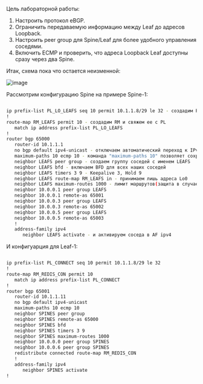 Цель лабораторной работы:
1. Настроить протокол eBGP.
2. Ограничить передаваемую информацию между Leaf до адресов Loopback.
3. Настроить peer group для Spine/Leaf для более удобного управления соседями.
4. Включить ECMP и проверить, что адреса Loopback Leaf доступны сразу через два Spine.

Итак, схема пока что остается неизменной:

![image](https://github.com/user-attachments/assets/31267cb2-e537-48a4-9f96-07ad4c84fce0)

Рассмотрим конфигурацию Spine на примере Spine-1:

```bash

ip prefix-list PL_LO_LEAFS seq 10 permit 10.1.1.8/29 le 32 - создадим PL для разрешения лишь адресов Lo0 от наших трех Leaf
!
route-map RM_LEAFS permit 10 - создадим RM и свяжем ее с PL
   match ip address prefix-list PL_LO_LEAFS
!
router bgp 65000
   router-id 10.1.1.1
   no bgp default ipv4-unicast - отключаем автоматический переход к IPv4
   maximum-paths 10 ecmp 10 - команда "maximum-paths 10" позволяет сохранить в нашем случае 10 путей в таблице BGP для какого-либо префикса, полученного от Leaf. А команда "ecmp 10" позволяет добавить их в FIB.
   neighbor LEAFS peer group - создаем группу соседей с именем LEAFS
   neighbor LEAFS bfd - включаем BFD для всех наших соседей
   neighbor LEAFS timers 3 9 - Keepalive 3, Hold 9
   neighbor LEAFS route-map RM_LEAFS in - принимаем лишь адреса Lo0
   neighbor LEAFS maximum-routes 1000 - лимит маршрутов(защита в случае DDos)
   neighbor 10.0.0.1 peer group LEAFS
   neighbor 10.0.0.1 remote-as 65001
   neighbor 10.0.0.3 peer group LEAFS
   neighbor 10.0.0.3 remote-as 65002
   neighbor 10.0.0.5 peer group LEAFS
   neighbor 10.0.0.5 remote-as 65003
   !
   address-family ipv4
      neighbor LEAFS activate - и активируем соседа в AF ipv4
```
И конфигуарция для Leaf-1:

```bash

ip prefix-list PL_CONNECT seq 10 permit 10.1.1.8/29 le 32
!
route-map RM_REDIS_CON permit 10
   match ip address prefix-list PL_CONNECT
!
router bgp 65001
   router-id 10.1.1.11
   no bgp default ipv4-unicast
   maximum-paths 10 ecmp 10
   neighbor SPINES peer group
   neighbor SPINES remote-as 65000
   neighbor SPINES bfd
   neighbor SPINES timers 3 9
   neighbor SPINES maximum-routes 1000
   neighbor 10.0.0.0 peer group SPINES
   neighbor 10.0.0.6 peer group SPINES
   redistribute connected route-map RM_REDIS_CON
   !
   address-family ipv4
      neighbor SPINES activate
!
```
